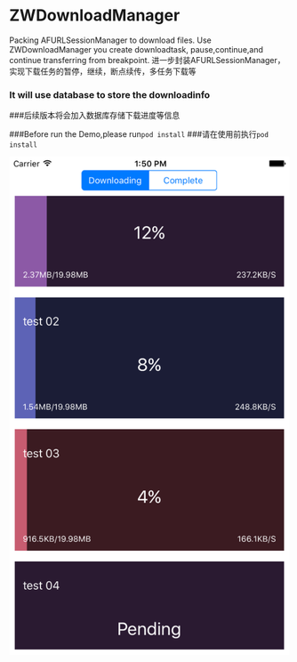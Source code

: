 # ZWDownloadManager
Packing AFURLSessionManager to download files. Use ZWDownloadManager you create downloadtask, pause,continue,and continue transferring from breakpoint.
进一步封装AFURLSessionManager，实现下载任务的暂停，继续，断点续传，多任务下载等
### It will use database to store the downloadinfo
###后续版本将会加入数据库存储下载进度等信息

###Before run the Demo,please run`pod install`
###请在使用前执行`pod install` 

![Alt text](https://github.com/wanyawan/ZWDownloadManager/blob/master/image01.png)

